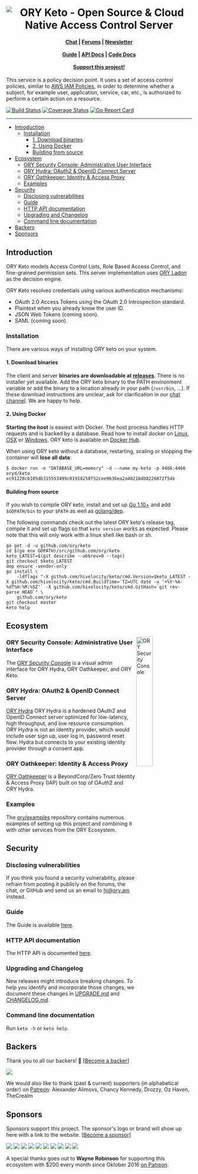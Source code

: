 <h1 align="center"><img src="./docs/images/banner_keto.png" alt="ORY Keto - Open Source & Cloud Native Access Control Server"></h1>

<h4 align="center">
    <a href="https://discord.gg/PAMQWkr">Chat</a> |
    <a href="https://community.ory.am/">Forums</a> |
    <a href="http://eepurl.com/di390P">Newsletter</a><br/><br/>
    <a href="https://www.ory.sh/docs/guides/master/keto/">Guide</a> |
    <a href="https://www.ory.sh/docs/api/keto?version=master">API Docs</a> |
    <a href="https://godoc.org/github.com/ory/keto">Code Docs</a><br/><br/>
    <a href="https://opencollective.com/ory">Support this project!</a>
</h4>

This service is a policy decision point. It uses a set of access control policies, similar to
[AWS IAM Policies](https://docs.aws.amazon.com/IAM/latest/UserGuide/access_policies.html), in order to determine whether
a subject, for example user, application, service, car, etc., is authorized to perform a certain action on a resource.

<p align="left">
    <a href="https://circleci.com/gh/ory/keto/tree/master"><img src="https://circleci.com/gh/ory/keto/tree/master.svg?style=shield" alt="Build Status"></a>
    <a href="https://coveralls.io/github/ory/keto?branch=master"><img src="https://coveralls.io/repos/ory/keto/badge.svg?branch=master&service=github" alt="Coverage Status"></a>
    <a href="https://goreportcard.com/report/github.com/ory/keto"><img src="https://goreportcard.com/badge/github.com/ory/keto" alt="Go Report Card"></a>
</p>


---

<!-- START doctoc generated TOC please keep comment here to allow auto update -->
<!-- DON'T EDIT THIS SECTION, INSTEAD RE-RUN doctoc TO UPDATE -->


- [Introduction](#introduction)
  - [Installation](#installation)
    - [1. Download binaries](#1-download-binaries)
    - [2. Using Docker](#2-using-docker)
    - [Building from source](#building-from-source)
- [Ecosystem](#ecosystem)
  - [ORY Security Console: Administrative User Interface](#ory-security-console-administrative-user-interface)
  - [ORY Hydra: OAuth2 & OpenID Connect Server](#ory-hydra-oauth2--openid-connect-server)
  - [ORY Oathkeeper: Identity & Access Proxy](#ory-oathkeeper-identity--access-proxy)
  - [Examples](#examples)
- [Security](#security)
  - [Disclosing vulnerabilities](#disclosing-vulnerabilities)
  - [Guide](#guide)
  - [HTTP API documentation](#http-api-documentation)
  - [Upgrading and Changelog](#upgrading-and-changelog)
  - [Command line documentation](#command-line-documentation)
- [Backers](#backers)
- [Sponsors](#sponsors)

<!-- END doctoc generated TOC please keep comment here to allow auto update -->

## Introduction

ORY Keto models Access Control Lists, Role Based Access Control, and fine-grained permission sets.
This server implementation uses [ORY Ladon](https://github.com/hivelocity/ladon) as the decision engine.

ORY Keto resolves credentials using various authentication mechanisms:

* OAuth 2.0 Access Tokens using the OAuth 2.0 Introspection standard.
* Plaintext when you already know the user ID.
* JSON Web Tokens (coming soon).
* SAML (coming soon).

### Installation

There are various ways of installing ORY keto on your system.

#### 1. Download binaries

The client and server **binaries are downloadable at [releases](https://github.com/hivelocity/keto/releases)**.
There is no installer yet available. Add the ORY keto binary to the PATH environment variable or add
the binary to a location already in your path (`/usr/bin`, ...).
If these download instructions are unclear, ask for clarification in our [chat channel](https://www.ory.sh/chat). We are happy to help.

#### 2. Using Docker

**Starting the host** is easiest with Docker. The host process handles HTTP requests and is backed by a database.
Read how to install docker on [Linux](https://docs.docker.com/linux/), [OSX](https://docs.docker.com/mac/) or
[Windows](https://docs.docker.com/windows/). ORY keto is available on [Docker Hub](https://hub.docker.com/r/oryd/keto/).

When using ORY keto without a database, restarting, scaling
or stopping the container will **lose all data**:

```
$ docker run -e "DATABASE_URL=memory" -d --name my-keto -p 4466:4466 oryd/keto
ec91228cb105db315553499c81918258f52cee9636ea2a4821bdb8226872f54b
```

#### Building from source

If you wish to compile ORY keto, install and set up [Go 1.10+](https://golang.org/) and add `$GOPATH/bin`
to your `$PATH` as well as [golang/dep](http://github.com/golang/dep).

The following commands check out the latest ORY keto's release tag, compile it and set up flags so that `keto version`
works as expected. Please note that this will only work with a linux shell like bash or sh.

```
go get -d -u github.com/ory/keto
cd $(go env GOPATH)/src/github.com/ory/keto
keto_LATEST=$(git describe --abbrev=0 --tags)
git checkout $keto_LATEST
dep ensure -vendor-only
go install \
    -ldflags "-X github.com/hivelocity/keto/cmd.Version=$keto_LATEST -X github.com/hivelocity/keto/cmd.BuildTime=`TZ=UTC date -u '+%Y-%m-%dT%H:%M:%SZ'` -X github.com/hivelocity/keto/cmd.GitHash=`git rev-parse HEAD`" \
    github.com/ory/keto
git checkout master
keto help
```

## Ecosystem

<a href="https://console.ory.sh/">
    <img align="right" width="30%" src="docs/images/sec-console.png" alt="ORY Security Console">
</a>

### ORY Security Console: Administrative User Interface

The [ORY Security Console](https://console.ory.sh/) is a visual admin interface for ORY Hydra,
ORY Oathkeeper, and ORY Keto.

### ORY Hydra: OAuth2 & OpenID Connect Server

[ORY Hydra](https://github.com/ory/hydra) ORY Hydra is a hardened OAuth2 and OpenID Connect server optimized
for low-latency, high throughput, and low resource consumption. ORY Hydra is not an identity provider, which would include
user sign up, user log in, password reset flow. Hydra but connects to your existing identity provider through a consent app.

### ORY Oathkeeper: Identity & Access Proxy

[ORY Oathkeeper](https://github.com/ory/oathkeeper) is a BeyondCorp/Zero Trust Identity & Access Proxy (IAP) built
on top of OAuth2 and ORY Hydra.

### Examples

The [ory/examples](https://github.com/ory/examples) repository contains numerous examples of setting up this project and combining it with other services from the ORY Ecosystem.

## Security

### Disclosing vulnerabilities

If you think you found a security vulnerability, please refrain from posting it publicly on the forums, the chat, or GitHub
and send us an email to [hi@ory.am](mailto:hi@ory.am) instead.

### Guide

The Guide is available [here](https://www.ory.sh/docs/guides/master/keto/).

### HTTP API documentation

The HTTP API is documented [here](https://www.ory.sh/docs/api/keto?version=master).

### Upgrading and Changelog

New releases might introduce breaking changes. To help you identify and incorporate those changes, we document these
changes in [UPGRADE.md](./UPGRADE.md) and [CHANGELOG.md](./CHANGELOG.md).

### Command line documentation

Run `keto -h` or `keto help`.

## Backers

Thank you to all our backers! 🙏 [[Become a backer](https://opencollective.com/ory#backer)]

<a href="https://opencollective.com/ory#backers" target="_blank"><img src="https://opencollective.com/ory/backers.svg?width=890"></a>

We would also like to thank (past & current) supporters (in alphabetical order) on [Patreon](https://www.patreon.com/_ory): Alexander Alimovs, Chancy Kennedy, Drozzy, Oz Haven, TheCrealm

## Sponsors

Sponsors support this project. The sponsor's logo or brand will show up here with a link to the website. [[Become a sponsor](https://opencollective.com/ory#sponsor)]

<a href="https://opencollective.com/ory/sponsor/0/website" target="_blank"><img src="https://opencollective.com/ory/sponsor/0/avatar.svg"></a>
<a href="https://opencollective.com/ory/sponsor/1/website" target="_blank"><img src="https://opencollective.com/ory/sponsor/1/avatar.svg"></a>
<a href="https://opencollective.com/ory/sponsor/2/website" target="_blank"><img src="https://opencollective.com/ory/sponsor/2/avatar.svg"></a>
<a href="https://opencollective.com/ory/sponsor/3/website" target="_blank"><img src="https://opencollective.com/ory/sponsor/3/avatar.svg"></a>
<a href="https://opencollective.com/ory/sponsor/4/website" target="_blank"><img src="https://opencollective.com/ory/sponsor/4/avatar.svg"></a>
<a href="https://opencollective.com/ory/sponsor/5/website" target="_blank"><img src="https://opencollective.com/ory/sponsor/5/avatar.svg"></a>
<a href="https://opencollective.com/ory/sponsor/6/website" target="_blank"><img src="https://opencollective.com/ory/sponsor/6/avatar.svg"></a>
<a href="https://opencollective.com/ory/sponsor/7/website" target="_blank"><img src="https://opencollective.com/ory/sponsor/7/avatar.svg"></a>
<a href="https://opencollective.com/ory/sponsor/8/website" target="_blank"><img src="https://opencollective.com/ory/sponsor/8/avatar.svg"></a>
<a href="https://opencollective.com/ory/sponsor/9/website" target="_blank"><img src="https://opencollective.com/ory/sponsor/9/avatar.svg"></a>

A special thanks goes out to **Wayne Robinson** for supporting this ecosystem with $200 every month since Oktober 2016 [on Patreon](https://www.patreon.com/_ory).
